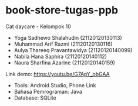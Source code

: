 # book-store-tugas-ppb

Cat daycare - Kelompok 10

- Yoga Sadhewo Shalahudin (21120120130113)
- Muhammad Arif Razmi  (21120120130116)
- Aulya Thareeq Pravantawidya (21120120140099)
- Nabila Hana Saphira (21120120140112)
- Naura Sharfina Azarine (21120120140159)

Link demo: https://youtu.be/G7ApY_obGAA

- Tools: Android Studio, Phone Link
- Bahasa Pemrograman: Java
- Database: SQLite
